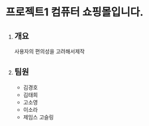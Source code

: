 # 프로젝트1 컴퓨터 쇼핑몰입니다.
1. ## 개요 
    사용자의 편의성을 고려해서제작
1. ## 팀원
    - 김경호
    - 김태희
    - 고소영
    - 이소라
    - 제임스 고슬링 
